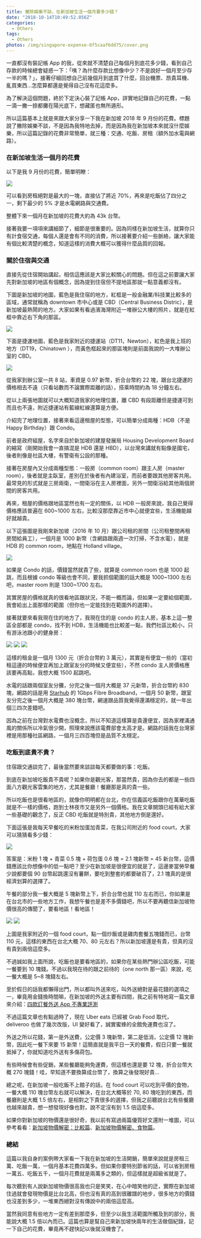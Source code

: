 ```yaml
---
title: 撇除娛樂不談，在新加坡生活一個月要多少錢？
date: "2018-10-14T10:49:52.056Z"
categories:
  - Others
tags:
  - Others
photos: /img/singapore-expense-6f5caaf6dd75/cover.png
---
```


一直都沒有裝記帳 App 的我，從來就不清楚自己每個月到底花多少錢，看到自己存款的時候總會疑惑一下：「咦？為什麼存款比想像中少？不是說好一個月至少存一半的嗎？」，接著仔細回想自己前幾個月到底買了什麼，回台機票、昂貴耳機、亂買東西…怎麼算都還是覺得自己沒有花這麼多。

為了解決這個問題，終於下定決心裝了記帳 App，詳實地記錄自己的花費，一點一滴一撇一捺都攤在陽光底下，想藏匿也無所遁形。

所以這篇基本上就是來跟大家分享一下我在新加坡 2018 年 9 月份的花費。標題說了撇除娛樂不談，不是因為我特地去掉，而是因為我在新加坡本來就沒什麼娛樂，所以這篇記錄的花費非常簡單，就三種：交通、吃飯、房租（額外加水電與網路）。

### 在新加坡生活一個月的花費

以下是我 9 月份的花費，簡單明瞭：

![](/img/singapore-expense-6f5caaf6dd75/1__aw6icXOPZQ1__j4i5xStspA.png)

可以看到房租絕對是最大的一塊，直接佔了將近 70%，再來是吃飯佔了四分之一，剩下最少的 5% 才是水電網路與交通費。

整體下來一個月在新加坡的花費大約為 43k 台幣。

接著我要一項項來講細節了，細節是很重要的。因為同樣在新加坡生活，就算你只有計食宿交通，每個人還是會有不同的消費，所以接著要介紹一些脈絡，讓大家能有個比較清楚的概念，知道這樣的消費大概可以獲得什麼品質的回報。

### 關於住宿與交通

直接先從住宿開始講起，相信這應該是大家比較關心的問題。但在這之前要讓大家先對新加坡的地區有個概念，因為提到住宿但不提地區那就一點意義都沒有。

下圖是新加坡的地圖，藍色是我住宿的地方，紅框是一般金融業/科技業比較多的區域，通常就稱為 downtown 市中心或是 CBD（Central Business Distric），是新加坡最熱鬧的地方。大家如果有看過濱海灣附近一堆辦公大樓的照片，就是在紅框中靠近右下角的那區。

![](/img/singapore-expense-6f5caaf6dd75/1__smkSMoaoM1Oh__SIlZZ79vg.png)

下面是捷運地圖，藍色是我家附近的捷運站（DT11，Newton），紅色是我上班的地方（DT19，Chinatown ），而黃色框起來的那區塊則是前面我說的一大堆辦公室的 CBD。

![](/img/singapore-expense-6f5caaf6dd75/1__raLKg34KaKn__3CLE5SLf__g.png)

從我家到辦公室一共 8 站，車資是 0.97 新幣，折合台幣約 22 塊，跟台北捷運的價格相去不遠（只看站數而不論實際距離的話），搭乘時間約為 18 分鐘左右。

從以上兩張地圖就可以大概知道我家的地理位置，離 CBD 有段距離但是捷運可到而且也不遠，附近捷運站有藍線紅線還算是方便。

介紹完了地理位置，接著來看這邊租屋的型態，可以簡單分成兩種：HDB（不是 Happy Birthday）跟 Condo。

前者是政府組屋，名字來自於新加坡的建屋發展局 Housing Development Board 的縮寫（剛開始我會一直搞混是 HDB 還是 HBD），以台灣來講就有點像是國宅，後者則像是社區大樓，有警衛有公設的那種。

接著在房屋內又分成兩種型態：一般房（common room）跟主人房（master room），後者就是主臥室，差別在於後者有內建浴室，而前者要跟其他房客共用。最常見的形式就是三房兩衛，一間衛浴在主人房裡面，另外一間衛浴給其他兩個房間的房客共用。

再來，租屋的價格跟地區當然也有一定的關係，以 HDB 一般房來說，我自己覺得價格應該普遍在 600~1000 左右，比較沒那麼靠近市中心就便宜些，生活機能越好就越貴。

以下這張圖是我剛來新加坡（2016 年 10 月）跟公司租的房間（公司租整間再租房間給員工），一個月是 1000 新幣（含網路跟兩週一次打掃，不含水電），就是 HDB 的 common room，地點在 Holland village。

![](/img/singapore-expense-6f5caaf6dd75/1__3l0866__gVBfB9shm7hYAKQ.jpeg)

如果是 Condo 的話，價錢當然就貴了些，就算是 common room 也是 1000 起跳，而且根據 condo 等級也會不同，要我抓個範圍的話大概是 1000~1300 左右吧，master room 則是 1300~1700 左右。

其實房屋的價格就真的很看地區跟狀況，不能一概而論，但如果一定要給個範圍，我會給出上面那樣的範圍（但你也一定能找到在範圍外的選擇）。

接著就要來看我現在住的地方了，我現在住的是 condo 的主人房，基本上這一整區全部都是 condo，找不到 HDB，生活機能也比較差一點，我們社區比較小，只有游泳池跟小的健身房：

![](/img/singapore-expense-6f5caaf6dd75/1__WIN2__CpxaYVKpkirVpqmeA.jpeg)
![](/img/singapore-expense-6f5caaf6dd75/1__Rm4wPTLHCHtywSRfPS9A__g.jpeg)
![](/img/singapore-expense-6f5caaf6dd75/1__riEyZsF09sXSbDGrYHhU2g.jpeg)

這樣的租金是一個月 1300 元（折合台幣約 3 萬元），其實是有便宜一些的（當初租這邊的時候便宜再加上跟室友分的時候又便宜些），不然 condo 主人房價格應該要再高點，我想大概 1500 起跳吧。

水電的話跟兩個室友分攤，分完之後一個月大概是 37 元新幣，折合台幣約 830 塊，網路的話是用 [Starhub](http://www.starhub.com/personal/for-your-home/home-broadband/fibre-broadband-plans.html) 的 1Gbps Fibre Broadband，一個月 50 新幣，跟室友分完之後一個月大概是 380 塊台幣，網速跟品質我覺得還滿穩定的，就一年出個三四次差錯吧。

因為之前在台灣對水電費也沒概念，所以不知道這樣算是貴還便宜，因為家裡滿通風的關係所以冷氣很少開，照理來說應該電費部會太高才是。網路的話我在台灣家裡是用那種社區網路，一個月三四百塊但是品質不太穩定。

### 吃飯到底貴不貴？

住宿跟交通談完了，最後當然要來談談每天都要做的事：吃飯。

到底在新加坡吃飯貴不貴呢？如果你是觀光客，那當然貴，因為你去的都是一些四面八方觀光客雲集的地方，尤其是餐廳！餐廳那是真的貴一些。

所以吃飯也是很看地區的，就像你明明都在台北，你在信義區吃飯跟你在萬華吃飯就是不一樣的價格，跑到士林夜市又是另外一個價格。我在文章開頭已經有給大家一些基礎的觀念了，反正 CBD 吃飯就是特別貴，其他地方倒是還好。

下面這張是我每天早餐吃的米粉加蛋加青菜，在我公司附近的 food court，大家可以猜猜看多少錢：

![](/img/singapore-expense-6f5caaf6dd75/1__ijm__fCBwzXhkSZAt8cTp1A.jpeg)

答案是：米粉 1 塊 + 青菜 0.5 塊 + 荷包蛋 0.6 塊 = 2.1 塊新幣 = 45 新台幣，這價錢應該比你想像中的低一點吧？至少在新加坡是很便宜的就是了，這邊麥當勞早餐少說都要個 90 台幣起跳還沒有薯餅，要吃到整套的都要破百了，2.1 塊真的是很經濟划算的選擇了。

午餐的部分我一餐大概是 5 塊新幣上下，折合台幣也就 110 左右而已，你如果是在台北市的一些地方工作，我想午餐也是差不多價錢吧，所以不要再聽信新加坡物價很高的傳聞了，要看地區！看地區！

![](/img/singapore-expense-6f5caaf6dd75/1__5JyOGDCv8W9YHgtDxIr8Sg.jpeg)
![](/img/singapore-expense-6f5caaf6dd75/1__ST1Bo79obP2spy09CGIgtw.jpeg)

上圖是我家附近的一個 food court，點一個炒飯或是雞肉套餐五塊錢而已，台幣 110 元，這樣的東西在台北大概 70、80 元左右？所以新加坡還是有貴，但真的沒有貴到兩倍這麼多。

不過誠如我上面所說，吃飯也是要看地區的，如果你在某些熱門辦公區吃飯，可能一餐要到 10 塊錢。不過以我現在待的跟之前待的（one north 那一區）來說，吃一餐大概是 5~8 塊錢左右。

至於假日的話我都懶得出門，所以都叫外送來吃，叫外送絕對是最花錢的選項之一，畢竟用金錢換時間嘛，在新加坡的外送主要有四間，我之前有特地寫一篇文章來介紹：[四款訂餐外送 App 不專業評測](https://medium.com/hulis-blog/delivery-services-2d90ec1e3555)

不過這篇文章也有點過時了，現在 Uber eats 已經被 Grab Food 取代，deliveroo 也做了幾次改版，UI 變好看了，誠實蜜蜂的全館免運費也沒了。

外送之所以花錢，第一是外送費，公定價 3 塊新幣，第二是低消，公定價 12 塊新幣，因此吃一餐下來要 15 新幣！這簡直就是我平日一天的餐費，假日只要一餐就抵掉了，你就知道吃外送有多傷荷包。

有些時候會有些促銷，某些餐廳能夠免運費，但這樣也還是要 12 塊，折合台幣大概 270 塊錢！哇，早知道不要換算成台幣了，換算之後發現好貴…

總之呢，在新加坡一般吃飯不上館子的話，在 food court 可以吃到平價的食物，一餐大概 110 塊台幣左右就可以解決，在台北大概等於 70, 80 塊吃到的東西，而餐廳則是大概 1.5 倍左右，是相對之下貴很多的選擇，但我之前聽說台北有些餐廳也越來越貴，想一想發現好像也對，說不定沒有到 1.5 倍這麼多。

如果你對新加坡的物價還是很好奇，我以前有寫過兩篇優質好文還附一堆圖，可以參考看看：[新加坡物價解密：比較篇](http://huli.logdown.com/posts/1124696-singapore-food-price-compare-to-taiwan)、[新加坡物價解密、食物篇](http://huli.logdown.com/posts/1027985-singapore-prices-decryption-food-articles)。

### 總結

這篇以我自身的案例帶大家看一下我在新加坡的生活開銷，簡單來說就是房租三萬、吃飯一萬，一個月基本花費四萬多。但如果你要特別節省的話，可以省到房租一萬五、吃飯五千，一個月花費就是兩萬多之類的，但這樣就是超級省就是了。

每次聽到有人說新加坡物價很高我也只是笑笑，在心中暗笑他的迂，實際在新加坡住過就會發現物價是比台北高，但也沒有真的高到很離譜的地步，很多地方的價錢也沒差到多少，一堆東西絕對沒有傳說中的兩倍這麼高。

當然我同意有些地方一定有差到那麼多，但至少以我生活範圍所觸及到的部分，我能說大概 1.5 倍以內而已。這篇也算是幫自己來新加坡快兩年的生活做個紀錄，記一下自己的花費，畢竟再不趕快記以後就沒機會了。
